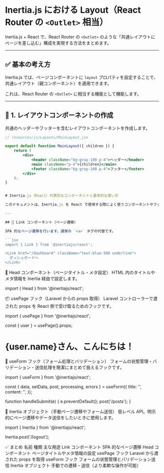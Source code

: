 # Inertia.js における Layout（React Router の `<Outlet>` 相当）

Inertia.js + React で、React Router の `<Outlet>` のような「共通レイアウトにページを差し込む」構成を実現する方法をまとめます。

---

## ✅ 基本の考え方

Inertia.js では、ページコンポーネントに `layout` プロパティを設定することで、共通レイアウト（親コンポーネント）を適用できます。

これは、React Router の `<Outlet>` に相当する機能として機能します。

---

## 🧱 1. レイアウトコンポーネントの作成

共通のヘッダーやフッターを含むレイアウトコンポーネントを作成します。

````jsx
// resources/js/Layouts/MainLayout.jsx

export default function MainLayout({ children }) {
    return (
        <div>
            <header className="bg-gray-100 p-4">ヘッダー</header>
            <main className="p-4">{children}</main>
            <footer className="bg-gray-100 p-4">フッター</footer>
        </div>
    );
}


# Inertia.js（React）代表的なコンポーネントと基本的な使い方

このドキュメントは、Inertia.js を React で使用する際によく使うコンポーネントやフック、その使い方をまとめたものです。

---

## 🔗 Link コンポーネント（ページ遷移）

SPA 的なページ遷移を行います。通常の `<a>` タグの代替です。

```jsx
import { Link } from '@inertiajs/react';

<Link href="/dashboard" className="text-blue-500 underline">
  ダッシュボードへ
</Link>

````

📄 Head コンポーネント（ページタイトル・メタ設定）
HTML <head> 内のタイトルやメタ情報を Inertia 経由で設定します。

import { Head } from '@inertiajs/react';

<Head title="ダッシュボード" />

📦 usePage フック（Laravel からの props 取得）
Laravel コントローラーで渡された props を React 側で受け取るためのフックです。

import { usePage } from '@inertiajs/react';

const { user } = usePage().props;

<h1>{user.name}さん、こんにちは！</h1>

📝 useForm フック（フォーム処理とバリデーション）
フォームの状態管理・バリデーション・送信処理を簡潔にまとめて扱えるフックです。

import { useForm } from '@inertiajs/react';

const { data, setData, post, processing, errors } = useForm({
title: '',
content: '',
});

function handleSubmit(e) {
e.preventDefault();
post('/posts');
}

🔁 Inertia オブジェクト（手動ページ遷移やフォーム送信）
低レベル API。明示的にページ遷移やデータ送信をしたいときに使用します。

import { Inertia } from '@inertiajs/react';

Inertia.post('/logout');

✅ まとめ
名前 種類 主な用途
Link コンポーネント SPA 的なページ遷移
Head コンポーネント ページタイトルやメタ情報の設定
usePage フック Laravel から渡された props を取得
useForm フック フォームの状態管理とバリデーション送信
Inertia オブジェクト 手動での遷移・送信（より柔軟な操作が可能）
